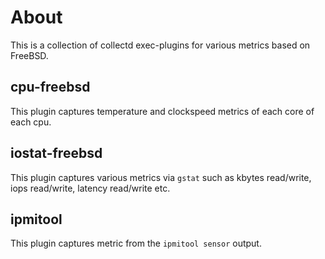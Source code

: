 About
=====
This is a collection of collectd exec-plugins for various metrics based on FreeBSD.

cpu-freebsd
-----------
This plugin captures temperature and clockspeed metrics of each core of each cpu.

iostat-freebsd
--------------
This plugin captures various metrics via `gstat` such as kbytes read/write, iops read/write, latency read/write etc.

ipmitool
--------
This plugin captures metric from the `ipmitool sensor` output.
